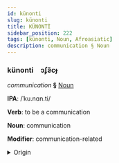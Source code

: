 ```yaml
---
id: künonti
slug: künonti
title: KÜNONTİ
sidebar_position: 222
tags: [künonti, Noun, Afroasiatic]
description: communication § Noun
---
```


### künonti&emsp;<span kind="abugida">ɔʄƨ̃cɟ</span>

*communication* **§** [Noun](../../tags/Noun)

**IPA**: /ˈku.nɑn.ti/

**Verb**: to be a communication

**Noun**: communication

**Modifier**: communication-related

<details>
    <summary>Origin</summary>
    Oromo quunnamtii <br/>
    <em>Afroasiatic Language Family</em>
</details>